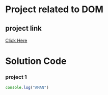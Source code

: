 # Project related to DOM

## project link
[Click Here](https://stackblitz.com/edit/dom-project-chaiaurcode?file=index.html)

# Solution Code

### project 1

```javascript
console.log("AMAN")


```